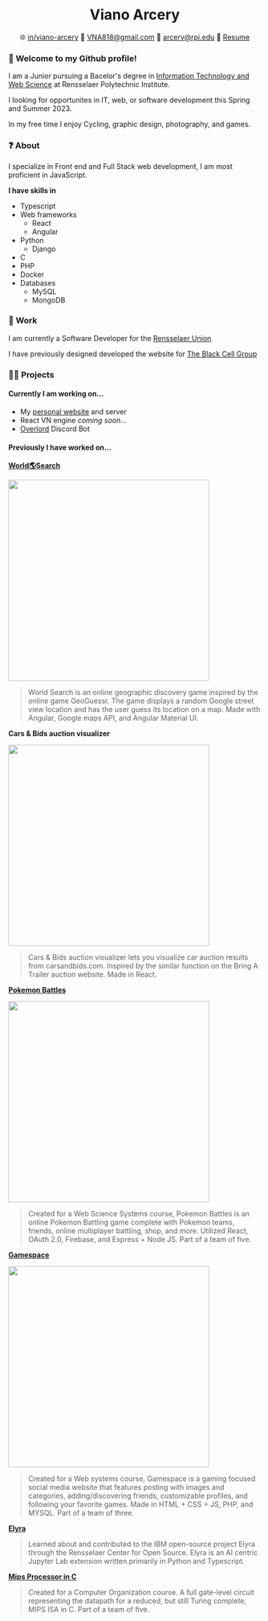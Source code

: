<h1 align="center">Viano Arcery</h1>

<p align="center">
  🌐 <a href="https://www.linkedin.com/in/viano-arcery/" target="_blank">in/viano-arcery</a>
  📧 <a href="mailto:VNA818@gmail.com" target="_blank">VNA818@gmail.com</a>
  📧 <a href="mailto:arcerv@rpi.edu" target="_blank">arcerv@rpi.edu</a>
  📄 <a href="https://github.com/VNA818/VNA818/blob/main/resume-9-26.pdf" target="_blank">Resume</a>
</p>

### 👋 Welcome to my Github profile!

I am a Junior pursuing a Bacelor's degree in [Information Technology and Web Science](https://science.rpi.edu/itws) at Rensselaer Polytechnic Institute.

I looking for opportunites in IT, web, or software development this Spring and Summer 2023.

In my free time I enjoy Cycling, graphic design, photography, and games.

### ❓ About

I specialize in Front end and Full Stack web development, I am most proficient in JavaScript.

**I have skills in**

- Typescript
- Web frameworks
  - React
  - Angular
- Python
  - Django
- C
- PHP
- Docker
- Databases
  - MySQL
  - MongoDB

### 🏢 Work

I am currently a Software Developer for the [Rensselaer Union](https://union.rpi.edu/)

I have previously designed developed the website for [The Black Cell Group](https://blackcellgroup.com/)

### 👨‍💻 Projects

#### Currently I am working on...

- My [personal website](https://vna818.com) and server
- React VN engine *coming soon...*
- [Overlord](https://github.com/jwgit9/Overlord-Bot) Discord Bot

#### Previously I have worked on...

**[World🌎Search](https://github.com/VNA818/world-search)**

<img src="https://user-images.githubusercontent.com/33736970/192666262-b8ec6ac4-dc53-480e-abb5-1114983e98bf.jpeg" width="400">

> World Search is an online geographic discovery game inspired by the online game GeoGuessr. The game displays a random Google street view location and has the user guess its location on a map. Made with Angular, Google maps API, and Angular Material UI.

**Cars & Bids auction visualizer**

<img src="https://user-images.githubusercontent.com/33736970/192667065-d051d697-d3cf-4607-8575-cae153855812.jpeg" width="400">

> Cars & Bids auction visualizer lets you visualize car auction results from carsandbids.com. Inspired by the similar function on the Bring A Trailer auction website. Made in React.

**[Pokemon Battles](https://github.com/KSTVV-WebSci22/Pokemon-Battles)**

<img src="https://user-images.githubusercontent.com/33736970/192667760-386ebd29-c282-47b3-80df-d7943d9a949b.jpg" width="400">

> Created for a Web Science Systems course, Pokemon Battles is an online Pokemon Battling game complete with Pokemon teams, friends, online multiplayer battling, shop, and more. Utilized React, OAuth 2.0, Firebase, and Express + Node JS. Part of a team of five.

**[Gamespace](https://github.com/VNA818-RPI/Gamespace-Copy)**

<img src="https://user-images.githubusercontent.com/33736970/192667004-57847f1e-c8c7-4f61-bc7a-e0a25e267d58.jpeg" width="400">

> Created for a Web systems course, Gamespace is a gaming focused social media website that features posting with images and categories, adding/discovering friends, customizable profiles, and following your favorite games. Made in HTML + CSS + JS, PHP, and MYSQL. Part of a team of three.

**[Elyra](https://github.com/elyra-ai/elyra)**

> Learned about and contributed to the IBM open-source project Elyra through the
Rensselaer Center for Open Source. Elyra is an AI centric Jupyter Lab extension written
primarily in Python and Typescript.

**[Mips Processor in C](https://github.com/Comp-org-group/project)**

> Created for a Computer Organization course. A full gate-level circuit representing the datapath for a reduced, but still Turing complete, MIPS ISA in C. Part of a team of five.
